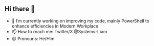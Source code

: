 ## Hi there 👋

- 🔭 I’m currently working on improving my code, mainly PowerShell to enhance efficiencies in Modern Workplace
- 📫 How to reach me: Twitter/X @Systems-Liam
- 😄 Pronouns: He/Him

<!--
**Systems-Liam/Systems-Liam** is a ✨ _special_ ✨ repository because its `README.md` (this file) appears on your GitHub profile.

Here are some ideas to get you started:

- 🔭 I’m currently working on ...
- 🌱 I’m currently learning ...
- 👯 I’m looking to collaborate on ...
- 🤔 I’m looking for help with ...
- 💬 Ask me about ...
- 📫 How to reach me: ...
- 😄 Pronouns: ...
- ⚡ Fun fact: ...
-->
